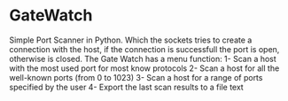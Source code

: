 # GateWatch

Simple Port Scanner in Python. Which the sockets tries to create a connection with the host, if the connection is successfull the port is open, otherwise is closed.
The Gate Watch has a menu function:
1- Scan a host with the most used port for most know protocols
2- Scan a host for all the well-known ports (from 0 to 1023)
3- Scan a host for a range of ports specified by the user
4- Export the last scan results to a file text




